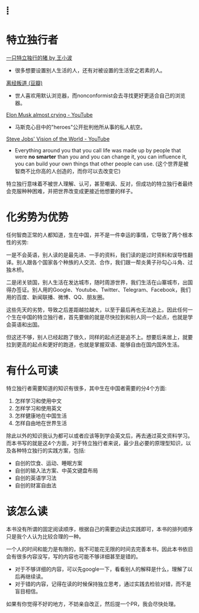 # ⦙
# 特立独行者
[一只特立独行的猪 by 王小波][1]
- 很多想要设置别人生活的人，还有对被设置的生活安之若素的人。

[离经叛道 (豆瓣)][2]
- 世人喜欢用默认浏览器，而nonconformist会去寻找更好更适合自己的浏览器。

[Elon Musk almost crying - YouTube][3]
- 马斯克心目中的"heroes"公开批判他所从事的私人航空。

[Steve Jobs' Vision of the World - YouTube][4]
- Everything around you that you call life was made up by people that were **no smarter** than you and you can change it, you can influence it, you can build your own things that other people can use. (这个世界是被智商不比你高的人创造的，而你可以去改变它)

特立独行意味着不被世人理解、认可，甚至嘲讽、反对，但成功的特立独行者最终会克服种种困难，并把世界改变成更接近他想要的样子。

# 化劣势为优势
任何智商正常的人都知道，生在中国，并不是一件幸运的事情，它导致了两个根本性的劣势:

一是不会英语，别人读的是最先进、一手的资料，我们读的是过时资料和误导性翻译。别人跟各个国家各个种族的人交流、合作，我们跟一帮炎黄子孙勾心斗角、过独木桥。

二是闭关锁国，别人生活在发达城市，随时周游世界，我们生活在山寨城市，出国得办签证。别人用的Google、Youtube、Twitter、Telegram、Facebook，我们用的百度、新闻联播、微博、QQ、朋友圈。

这些先天的劣势，导致之后差距越拉越大，以至于最后再也无法追上。因此任何一个生在中国的特立独行者，首先要做的就是尽快拉到和别人同一个起点，也就是学会英语和出国。

但这还不够，别人已经起跑了很久，同样的起点还是追不上。想要后来居上，就要拉到更高的起点和更好的跑道，也就是掌握双语、能够自由在国内国外生活。

# 有什么可读
特立独行者需要知道的知识有很多，其中生在中国者需要的分4个方面:
1. 怎样学习和使用中文
2. 怎样学习和使用英文
3. 怎样健康地在中国生活
4. 怎样自由地在世界生活

除此以外的知识我认为都可以或者应该等到学会英文后，再去通过英文资料学习。而本书写的就是这4个方面，对于特立独行者来说，最少且必要的原理型知识，以及各种特立独行的实践方案，包括:
- 自创的饮食、运动、睡眠方案
- 自创的输入法方案、中英文键盘布局
- 自创的英语学习法
- 自创的财富自由法

# 该怎么读
本书没有所谓的固定阅读顺序，根据自己的需要边读边实践即可，本书的排列顺序只是我个人认为比较合理的一种。

一个人的时间和能力是有限的，我不可能花无限的时间去完善本书，因此本书依旧会有很多内容没写，写的内容也可能不够详细甚至是错的。
* 对于不够详细的内容，可以先google一下，看看别人的解释是什么，理解了以后再继续读。
* 对于错的内容，记得在读的时候保持独立思考，通过实践去检验对错，而不是盲目相信。

如果有你觉得不好的地方，不妨亲自改正，然后提一个PR，我会尽快处理。

[1]:	pig.md
[2]:	https://book.douban.com/subject/26823208/
[3]:	https://www.youtube.com/watch?v=8P8UKBAOfGo
[4]:	https://www.youtube.com/watch?v=UvEiSa6_EPA